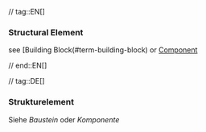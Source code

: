 // tag::EN[]
### Structural Element

see [Building Block(#term-building-block) or [Component](#term-component)


// end::EN[]

// tag::DE[]
### Strukturelement

Siehe *Baustein* oder *Komponente*

